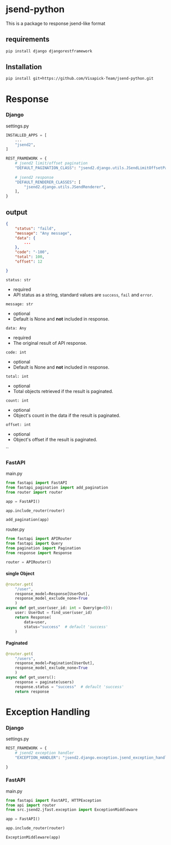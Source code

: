 # jsend-python
This is a package to response jsend-like format


## requirements
```bash
pip install django djangorestframework
```


## Installation

<!-- ```bash
pip install jsend2
``` -->

```bash
pip install git+https://github.com/Visapick-Team/jsend-python.git
```


# Response


### Django

settings.py
```python
INSTALLED_APPS = [
    ...
    "jsend2",
]
```

```python
REST_FRAMEWORK = {
    # jsend2 limit/offset pagination 
    "DEFAULT_PAGINATION_CLASS": "jsend2.django.utils.JSendLimitOffsetPagination",
    
    # jsend2 response
    "DEFAULT_RENDERER_CLASSES": [
        "jsend2.django.utils.JSendRenderer",
    ],
}

```



## output

```json
{
    "status": "faild",
    "message": "Any message",
    "data": {
        ...
    },
    "code": "-100",
    "total": 100,
    "offset": 12

}
```
`status: str`
+ required
+ API status as a string, standard values are `success`, `fail` and `error`.


`message: str`
+ optional
+ Default is None and **not** included in response. 

`data: Any`
+ required
+ The original result of API response. 

`code: int`
+ optional
+ Default is None and **not** included in response. 


`total: int`
+ optional
+ Total objects retrieved if the result is paginated.

`count: int`
+ optional
+ Object's count in the data if the result is paginated. 


`offset: int`
+ optional
+ Object's offset if the result is paginated. 

``


### FastAPI
main.py
```python
from fastapi import FastAPI
from fastapi_pagination import add_pagination
from router import router

app = FastAPI()

app.include_router(router)

add_pagination(app)

```

router.py
```python
from fastapi import APIRouter
from fastapi import Query
from pagination import Pagination
from response import Response

router = APIRouter()
```

#### single Object
```python
@router.get(
    "/user",
    response_model=Response[UserOut],
    response_model_exclude_none=True
    )
async def get_user(user_id: int = Query(ge=0)):
    user: UserOut = find_user(user_id)
    return Response(
        data=user,
        status="success"  # default 'success'
    )
```


#### Paginated 
```python
@router.get(
    "/users",
    response_model=Pagination[UserOut],
    response_model_exclude_none=True
    )
async def get_users():
    response = paginate(users)
    response.status = "success"  # default 'success'
    return response
```





# Exception Handling


### Django

settings.py
```python
REST_FRAMEWORK = {
    # jsend2 exception handler
    "EXCEPTION_HANDLER": "jsend2.django.exception.jsend_exception_handler",
    
}

```




### FastAPI
main.py

```python
from fastapi import FastAPI, HTTPException
from api import router
from src.jsend2.jfast.exception import ExceptionMiddleware

app = FastAPI()

app.include_router(router)

ExceptionMiddleware(app)
```